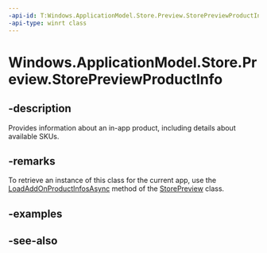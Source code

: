```yaml
---
-api-id: T:Windows.ApplicationModel.Store.Preview.StorePreviewProductInfo
-api-type: winrt class
---
```


<!-- Class syntax.
public class StorePreviewProductInfo : Windows.ApplicationModel.Store.Preview.IStorePreviewProductInfo
-->

# Windows.ApplicationModel.Store.Preview.StorePreviewProductInfo

## -description
Provides information about an in-app product, including details about available SKUs.

## -remarks
To retrieve an instance of this class for the current app, use the [LoadAddOnProductInfosAsync](storepreview_loadaddonproductinfosasync.md) method of the [StorePreview](storepreview.md) class.

## -examples

## -see-also
